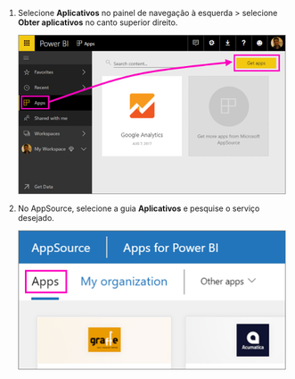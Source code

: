 1. Selecione **Aplicativos** no painel de navegação à esquerda > selecione **Obter aplicativos** no canto superior direito.
   
     ![Ícone Obter aplicativos](./media/powerbi-service-apps-get-more-apps/power-bi-service-apps-get-apps-1-app-line.png)
2. No AppSource, selecione a guia **Aplicativos** e pesquise o serviço desejado.
   
    ![Guia Aplicativos do AppSource](./media/powerbi-service-apps-get-more-apps/power-bi-appsource-apps.png)

